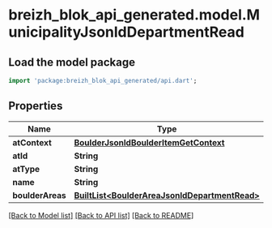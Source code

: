 # breizh_blok_api_generated.model.MunicipalityJsonldDepartmentRead

## Load the model package
```dart
import 'package:breizh_blok_api_generated/api.dart';
```

## Properties
Name | Type | Description | Notes
------------ | ------------- | ------------- | -------------
**atContext** | [**BoulderJsonldBoulderItemGetContext**](BoulderJsonldBoulderItemGetContext.md) |  | [optional] 
**atId** | **String** |  | [optional] 
**atType** | **String** |  | [optional] 
**name** | **String** |  | 
**boulderAreas** | [**BuiltList&lt;BoulderAreaJsonldDepartmentRead&gt;**](BoulderAreaJsonldDepartmentRead.md) |  | [optional] 

[[Back to Model list]](../README.md#documentation-for-models) [[Back to API list]](../README.md#documentation-for-api-endpoints) [[Back to README]](../README.md)


